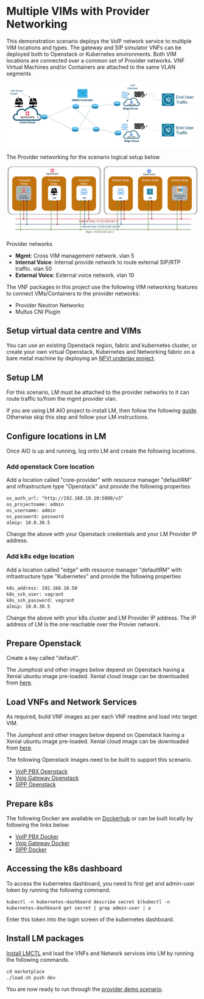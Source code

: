 # Multiple VIMs with Provider Networking

This demonstration scenario deploys the VoIP network service to multiple VIM locations and types. The gateway and SIP simulator VNFs can be deployed both to Openstack or Kubernetes environments. Both VIM locations are connected over a common set of Provider networks. VNF Virtual Machines and/or Containers are attached to the same VLAN segments

![VoIP Service](/docs/images/provider-voip.PNG)

The Provider networking for the scenario logical setup below

![Provider VIM Overview](/docs/images/provider-multi-vim-overview.PNG)

Provider networks
* **Mgmt**: Cross VIM management network. vlan 5
* **Internal Voice**: Internal provide network to route external SIP/RTP traffic. vlan 50
* **External Voice**: External voice network. vlan 10

The VNF packages in this project use the following VIM networking features to connect VMs/Containers to the provider networks:
* Provider Neutron Networks
* Multus CNI Plugin

## Setup virtual data centre and VIMs

You can use an existing Openstack region, fabric and kubernetes cluster, or create your own virtual Openstack, Kubernetes and Networking fabric on a bare metal machine by deploying an [NFVI underlay project](https://github.com/accanto-systems/nfvi-environment). 

## Setup LM

For this scenario, LM must be attached to the provider networks to it can route traffic to/from the mgmt provider vlan. 

If you are using LM AIO project to install LM, then follow the following [guide](/docs/install-AIO.md). Otherwise skip this step and follow your LM instructions. 

## Configure locations in LM

Once AIO is up and running, log onto LM and create the following locations. 

### Add openstack Core location

Add a location called "core-provider" with resource manager "defaultRM" and infrastructure type "Openstack" and provide the following properties

```
os_auth_url: "http://192.168.10.10:5000/v3"
os_projectname: admin
os_username: admin
os_password: password
almip: 10.0.30.5
```

Change the above with your Openstack credentials and your LM Provider IP address. 

### Add k8s edge location

Add a location called "edge" with resource manager "defaultRM" with infrastructure type "Kubernetes" and provide the following properties

```
k8s_address: 192.168.10.50
k8s_ssh_user: vagrant
k8s_ssh_password: vagrant 
almip: 10.0.30.5

```

Change the above with your k8s cluster and LM Provider IP address. The IP address of LM Is the one reachable over the Provier network. 

## Prepare Openstack

Create a key called "default".

The Jumphost and other images below depend on Openstack having a Xenial ubuntu image pre-loaded. Xenial cloud image can be downloaded from [here](https://cloud-images.ubuntu.com/xenial/current/xenial-server-cloudimg-amd64-disk1.img).

## Load VNFs and Network Services

As required, build VNF images as per each VNF readme and load into target VIM.

The Jumphost and other images below depend on Openstack having a Xenial ubuntu image pre-loaded. Xenial cloud image can be downloaded from [here](https://cloud-images.ubuntu.com/xenial/current/xenial-server-cloudimg-amd64-disk1.img).

The following Openstack images need to be built to support this scenario. 
* [VoIP PBX Openstack](/vnfs/ip-pbx/VNFCs/asterisk-vnfc/VDUs/packer/openstack/Readme.md)
* [Voip Gateway Openstack](/vnfs/voip-gateway/VNFCs/kamailio-vnfc/VDUs/packer/openstack/Readme.md)
* [SIPP Openstack](/vnfs/sip-performance/VNFCs/sipp-vnfc/VDUs/packer/openstack/Readme.md)

## Prepare k8s

The following Docker are available on [Dockerhub](https://hub.docker.com/u/accanto) or can be built locally by following the links below: 
* [VoIP PBX Docker](/vnfs/ip-pbx/VNFCs/asterisk-vnfc/VDUs/packer/docker/Readme.md)
* [Voip Gateway Docker](/vnfs/voip-gateway/VNFCs/kamailio-vnfc/VDUs/packer/docker/Readme.md)
* [SIPP Docker](/vnfs/sip-performance/VNFCs/sipp-vnfc/VDUs/packer/docker/Readme.md)

## Accessing the k8s dashboard

To access the kubernetes dashboard, you need to first get and admin-user token by running the following command. 

```
kubectl -n kubernetes-dashboard describe secret $(kubectl -n kubernetes-dashboard get secret | grep admin-user | a
```

Enter this token into the login screen of the kubernetes dashboard. 

## Install LM packages

[Install LMCTL](/docs/install-lmctl.md) and load the VNFs and Network services into LM by running the following commands. 

```
cd marketplace
./load.sh push dev
```

You are now ready to run through the [provider demo scenario](/docs/provider-demo.md).

